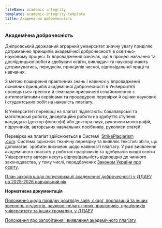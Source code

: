 ```yaml
---
fileName: academic integrity
template: academic-integrity-template
title: Академічна доброчесність
---
```

### Академічна доброчесність

Дніпровський державний аграрний університет значну увагу приділяє дотриманню принципів академічної доброчесності в освітньо-науковому процесі. Їх впровадження означає, що в процесі навчання та дослідницької роботи здобувачі освіти, викладачі та науковці мають дотримуватись, передусім, принципів чесної, відповідальної праці та навчання.

З метою поширення практичних знань і навичок у впровадженні основних принципів академічної доброчесності в Університеті проводяться тренінги й семінари присвячені ознайомленню з антиплагіатними сервісами та процедурою перевірки й оцінки наукових і студентських робіт на наявність плагіату.

В Університеті перевірці на плагіат підлягають: бакалаврські та магістерські роботи, дисертаційні роботи на здобуття ступеня кандидата (доктор філософії) або доктора наук, рукописи монографій, підручників, авторських навчальних посібників, рукописи статей.

Перевірка на плагіат здійснюється в Системі  [StrikePlagiarism .com](https://strikeplagiarism.com/uk/). Система здійснює технічну перевірку та виявляє текстові збіги, що допомагає  зробити висновок щодо наявності плагіату. У разі виявлення академічного плагіату у роботах працівників та здобувачів вищої освіти Університету автори несуть відповідальність відповідно до чинного законодавства, у тому числі, передбачених [Законом України про освіту](https://www.google.com/url?sa=D&q=http://zakon5.rada.gov.ua/laws/show/2145-19&ust=1613472540000000&usg=AOvVaw2E8frFd3bOIFWbxBfnmPLH&hl=uk&source=gmail).  

[План заходів щодо популяризації академічної доброчесності у ДДАЕУ на 2025-2026 навчальний рік](http://kht.dsau.dp.ua/images/img/Akademichna_dobrochesnist/25-26_PLAN_zakhodiv.pdf)

**Нормативна документація**

[Положення щодо порядку розгляду заяв, скарг, пропозицій та інших звернень студентів, науково-педагогічних працівників, працівників університету та інших громадян, у ДДАЕУ](https://drive.google.com/file/d/1jASoETdZEcOppVNNMD8I2UeXwZNjFys9/view?usp=sharing)

[Положення про запобігання і виявлення академічного плагіату](https://drive.google.com/file/d/1vkkCk-2DaJgkv-WzPj95xaV9JbgxhIMS/view?usp=sharing)